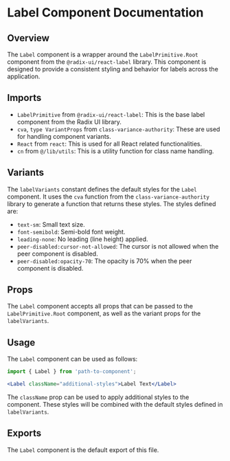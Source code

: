 # Label Component Documentation

## Overview

The `Label` component is a wrapper around the `LabelPrimitive.Root` component from the `@radix-ui/react-label` library. This component is designed to provide a consistent styling and behavior for labels across the application.

## Imports

- `LabelPrimitive` from `@radix-ui/react-label`: This is the base label component from the Radix UI library.
- `cva`, `type VariantProps` from `class-variance-authority`: These are used for handling component variants.
- `React` from `react`: This is used for all React related functionalities.
- `cn` from `@/lib/utils`: This is a utility function for class name handling.

## Variants

The `labelVariants` constant defines the default styles for the `Label` component. It uses the `cva` function from the `class-variance-authority` library to generate a function that returns these styles. The styles defined are:

- `text-sm`: Small text size.
- `font-semibold`: Semi-bold font weight.
- `leading-none`: No leading (line height) applied.
- `peer-disabled:cursor-not-allowed`: The cursor is not allowed when the peer component is disabled.
- `peer-disabled:opacity-70`: The opacity is 70% when the peer component is disabled.

## Props

The `Label` component accepts all props that can be passed to the `LabelPrimitive.Root` component, as well as the variant props for the `labelVariants`.

## Usage

The `Label` component can be used as follows:

```jsx
import { Label } from 'path-to-component';

<Label className="additional-styles">Label Text</Label>
```

The `className` prop can be used to apply additional styles to the component. These styles will be combined with the default styles defined in `labelVariants`.

## Exports

The `Label` component is the default export of this file.